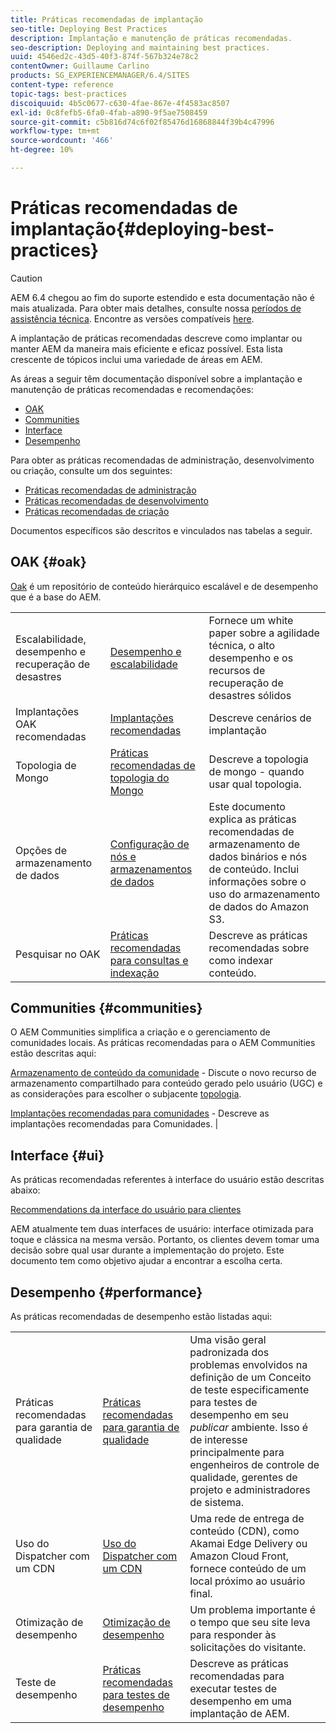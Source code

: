 ```yaml
---
title: Práticas recomendadas de implantação
seo-title: Deploying Best Practices
description: Implantação e manutenção de práticas recomendadas.
seo-description: Deploying and maintaining best practices.
uuid: 4546ed2c-43d5-40f3-874f-567b324e78c2
contentOwner: Guillaume Carlino
products: SG_EXPERIENCEMANAGER/6.4/SITES
content-type: reference
topic-tags: best-practices
discoiquuid: 4b5c0677-c630-4fae-867e-4f4583ac8507
exl-id: 0c8fefb5-6fa0-4fab-a890-9f5ae7508459
source-git-commit: c5b816d74c6f02f85476d16868844f39b4c47996
workflow-type: tm+mt
source-wordcount: '466'
ht-degree: 10%

---
```


# Práticas recomendadas de implantação{#deploying-best-practices}

>[!CAUTION]
>
>AEM 6.4 chegou ao fim do suporte estendido e esta documentação não é mais atualizada. Para obter mais detalhes, consulte nossa [períodos de assistência técnica](https://helpx.adobe.com/br/support/programs/eol-matrix.html). Encontre as versões compatíveis [here](https://experienceleague.adobe.com/docs/).

A implantação de práticas recomendadas descreve como implantar ou manter AEM da maneira mais eficiente e eficaz possível. Esta lista crescente de tópicos inclui uma variedade de áreas em AEM.

As áreas a seguir têm documentação disponível sobre a implantação e manutenção de práticas recomendadas e recomendações:

* [OAK](#oak)
* [Communities](#communities)
* [Interface](#ui)
* [Desempenho](#performance)

Para obter as práticas recomendadas de administração, desenvolvimento ou criação, consulte um dos seguintes:

* [Práticas recomendadas de administração](/help/sites-administering/administer-best-practices.md)
* [Práticas recomendadas de desenvolvimento](/help/sites-developing/best-practices.md)
* [Práticas recomendadas de criação](/help/sites-authoring/best-practices.md)

Documentos específicos são descritos e vinculados nas tabelas a seguir.

## OAK {#oak}

[Oak](/help/sites-deploying/platform.md) é um repositório de conteúdo hierárquico escalável e de desempenho que é a base do AEM.

<table> 
 <tbody>
  <tr>
   <td><p>Escalabilidade, desempenho e recuperação de desastres</p> </td> 
   <td><a href="/help/sites-deploying/performance.md">Desempenho e escalabilidade</a></td> 
   <td>Fornece um white paper sobre a agilidade técnica, o alto desempenho e os recursos de recuperação de desastres sólidos</td> 
  </tr>
  <tr>
   <td>Implantações OAK recomendadas</td> 
   <td><a href="/help/sites-deploying/recommended-deploys.md">Implantações recomendadas</a></td> 
   <td>Descreve cenários de implantação</td> 
  </tr>
  <tr>
   <td>Topologia de Mongo</td> 
   <td><a href="/help/sites-deploying/recommended-deploys.md">Práticas recomendadas de topologia do Mongo</a></td> 
   <td>Descreve a topologia de mongo - quando usar qual topologia.</td> 
  </tr>
  <tr>
   <td>Opções de armazenamento de dados</td> 
   <td><a href="/help/sites-deploying/data-store-config.md">Configuração de nós e armazenamentos de dados</a></td> 
   <td>Este documento explica as práticas recomendadas de armazenamento de dados binários e nós de conteúdo. Inclui informações sobre o uso do armazenamento de dados do Amazon S3.</td> 
  </tr>
  <tr>
   <td>Pesquisar no OAK</td> 
   <td><a href="/help/sites-deploying/best-practices-for-queries-and-indexing.md">Práticas recomendadas para consultas e indexação</a><br /> </td> 
   <td>Descreve as práticas recomendadas sobre como indexar conteúdo.</td> 
  </tr>
 </tbody>
</table>

## Communities {#communities}

O AEM Communities simplifica a criação e o gerenciamento de comunidades locais. As práticas recomendadas para o AEM Communities estão descritas aqui:

[Armazenamento de conteúdo da comunidade](/help/communities/working-with-srp.md) - Discute o novo recurso de armazenamento compartilhado para conteúdo gerado pelo usuário (UGC) e as considerações para escolher o subjacente [topologia](/help/communities/topologies.md).

[Implantações recomendadas para comunidades](/help/sites-deploying/recommended-deploys.md#considerations-for-aem-communities) - Descreve as implantações recomendadas para Comunidades. |

## Interface {#ui}

As práticas recomendadas referentes à interface do usuário estão descritas abaixo:

[Recommendations da interface do usuário para clientes](/help/sites-deploying/ui-recommendations.md)

AEM atualmente tem duas interfaces de usuário: interface otimizada para toque e clássica na mesma versão. Portanto, os clientes devem tomar uma decisão sobre qual usar durante a implementação do projeto. Este documento tem como objetivo ajudar a encontrar a escolha certa.

## Desempenho {#performance}

As práticas recomendadas de desempenho estão listadas aqui:

<table> 
 <tbody>
  <tr>
   <td>Práticas recomendadas para garantia de qualidade</td> 
   <td><a href="/help/sites-deploying/configuring-performance.md#best-practices-for-quality-assurance">Práticas recomendadas para garantia de qualidade</a></td> 
   <td>Uma visão geral padronizada dos problemas envolvidos na definição de um Conceito de teste especificamente para testes de desempenho em seu <em>publicar</em> ambiente. Isso é de interesse principalmente para engenheiros de controle de qualidade, gerentes de projeto e administradores de sistema.</td> 
  </tr>
  <tr>
   <td>Uso do Dispatcher com um CDN</td> 
   <td><a href="https://helpx.adobe.com/experience-manager/dispatcher/using/dispatcher.html#using-dispatcher-with-a-cdn">Uso do Dispatcher com um CDN</a></td> 
   <td>Uma rede de entrega de conteúdo (CDN), como Akamai Edge Delivery ou Amazon Cloud Front, fornece conteúdo de um local próximo ao usuário final.</td> 
  </tr>
  <tr>
   <td>Otimização de desempenho</td> 
   <td><a href="/help/sites-deploying/configuring-performance.md">Otimização de desempenho</a></td> 
   <td>Um problema importante é o tempo que seu site leva para responder às solicitações do visitante.</td> 
  </tr>
  <tr>
   <td>Teste de desempenho</td> 
   <td><a href="/help/sites-deploying/best-practices-for-performance-testing.md">Práticas recomendadas para testes de desempenho</a></td> 
   <td>Descreve as práticas recomendadas para executar testes de desempenho em uma implantação de AEM.<br /> </td> 
  </tr>
 </tbody>
</table>
